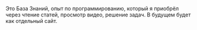 Это База Знаний, опыт по программированию, который я приобрёл через чтение статей, просмотр видео, решение задач. В будущем будет как отдельный сайт.

